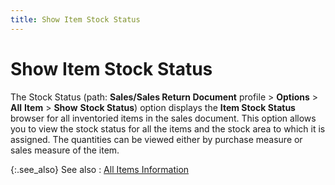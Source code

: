 ```yaml
---
title: Show Item Stock Status
---
```


# Show Item Stock Status


The Stock Status (path: **Sales/Sales 
 Return Document** profile > **Options**  > **All** **Item**  > **Show** **Stock 
 Status**) option displays the **Item 
 Stock Status** browser for all inventoried items in the sales document.  This option allows you to view the stock status for all the items and  the stock area to which it is assigned. The quantities can be viewed either  by purchase measure or sales measure of the item.


{:.see_also}
See also
: [All  Items Information]({{site.sp_baseurl}}/sales-docs/docs-profile/options/all-items/all_items_information_options_sales.html)
